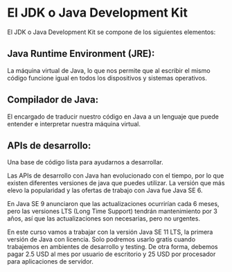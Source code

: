 # El JDK o Java Development Kit
El JDK o Java Development Kit se compone de los siguientes elementos:

## Java Runtime Environment (JRE):
La máquina virtual de Java, lo que nos permite que al escribir el mismo código funcione igual en todos los dispositivos y sistemas operativos.

## Compilador de Java: 
El encargado de traducir nuestro código en Java a un lenguaje que puede entender e interpretar nuestra máquina virtual.

## APIs de desarrollo:
Una base de código lista para ayudarnos a desarrollar.

Las APIs de desarrollo con Java han evolucionado con el tiempo, por lo que existen diferentes versiones de java que puedes utilizar. La versión que más elevo la popularidad y las ofertas de trabajo con Java fue Java SE 6.

En Java SE 9 anunciaron que las actualizaciones ocurrirían cada 6 meses, pero las versiones LTS (Long Time Support) tendrán mantenimiento por 3 años, así que las actualizaciones son necesarias, pero no urgentes.

En este curso vamos a trabajar con la versión Java SE 11 LTS, la primera versión de Java con licencia. Solo podremos usarlo gratis cuando trabajemos en ambientes de desarrollo y testing. De otra forma, debemos pagar 2.5 USD al mes por usuario de escritorio y 25 USD por procesador para aplicaciones de servidor.

